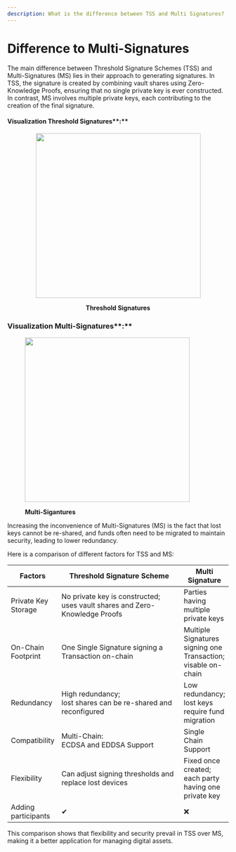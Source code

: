 ```yaml
---
description: What is the difference between TSS and Multi Signatures?
---
```


# Difference to Multi-Signatures

The main difference between Threshold Signature Schemes (TSS) and Multi-Signatures (MS) lies in their approach to generating signatures. In TSS, the signature is created by combining vault shares using Zero-Knowledge Proofs, ensuring that no single private key is ever constructed. In contrast, MS involves multiple private keys, each contributing to the creation of the final signature.

#### **Visualization** Threshold Signatures**:**

<div align="center">

<figure><picture><source srcset="../.gitbook/assets/Tx white.png" media="(prefers-color-scheme: dark)"><img src="../.gitbook/assets/TX black.png" alt="" width="375"></picture><figcaption><p><strong>Threshold Signatures</strong></p></figcaption></figure>

</div>

### **Visualization** Multi-Signatures**:**

<figure><picture><source srcset="../.gitbook/assets/MS.png" media="(prefers-color-scheme: dark)"><img src="../.gitbook/assets/MS dark.png" alt="" width="375"></picture><figcaption><p><strong>Multi-Sigantures</strong></p></figcaption></figure>

Increasing the inconvenience of Multi-Signatures (MS) is the fact that lost keys cannot be re-shared, and funds often need to be migrated to maintain security, leading to lower redundancy.

Here is a comparison of different factors for TSS and MS:

<table><thead><tr><th>Factors</th><th width="270.3333333333333">Threshold Signature Scheme</th><th>Multi Signature</th></tr></thead><tbody><tr><td>Private Key Storage</td><td>No private key is constructed; uses vault shares and Zero-Knowledge Proofs</td><td>Parties having multiple private keys</td></tr><tr><td>On-Chain Footprint</td><td>One Single Signature signing a Transaction on-chain</td><td>Multiple Signatures signing one Transaction; <br>visable on-chain</td></tr><tr><td>Redundancy</td><td>High redundancy; <br>lost shares can be re-shared and reconfigured</td><td>Low redundancy; lost keys require fund migration</td></tr><tr><td>Compatibility</td><td>Multi-Chain:<br>ECDSA and EDDSA Support</td><td>Single Chain Support</td></tr><tr><td>Flexibility</td><td>Can adjust signing thresholds and replace lost devices</td><td>Fixed once created; <br>each party having one private key</td></tr><tr><td>Adding participants</td><td>✔</td><td>❌</td></tr></tbody></table>

This comparison shows that flexibility and security prevail in TSS over MS, making it a better application for managing digital assets.
